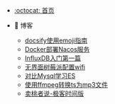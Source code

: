<!-- _sidebar.md -->
- [:octocat: 首页](/README.md)

- :memo: 博客
	- [docsify使用emoji指南](md/docsify使用emoji指南.md)
    - [Docker部署Nacos服务](/md/2022-11-17-Docker部署Nacos服务.md) 
    - [InfluxDB入门第一篇](/md/2022-11-16-InfluxDB入门第一篇.md)    
    - [无界面树莓派配置wifi](/md/2022-12-14-无界面树莓派配置wifi.md)
    - [对比Mysql学习ES](/md/2023-02-06-对比Mysql学习ES.md) 
    - [使用ffmpeg转换ts为mp3文件](/md/2023-04-09-使用ffmpeg转换ts为mp3文件.md) 
    - [卖桃者说-极客时间版](/md/卖桃者说-极客时间.html) 